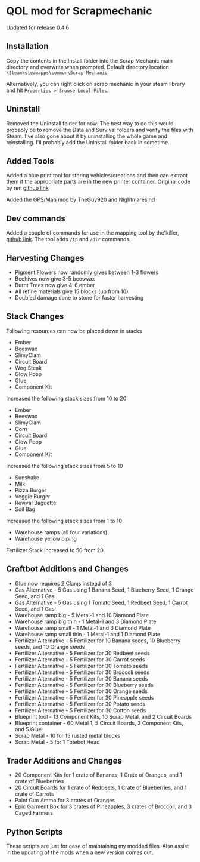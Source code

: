 # QOL mod for Scrapmechanic
Updated for release 0.4.6

## Installation

Copy the contents in the Install folder into the Scrap Mechanic main 
directory and overwrite when prompted.
Default directory location : `\Steam\steamapps\common\Scrap Mechanic`

Alternatively, you can right click on scrap mechanic in your steam library 
and hit `Properties > Browse Local Files`.

## Uninstall

Removed the Uninstall folder for now. The best way to do this would probably be
to remove the Data and Survival folders and verify the files with Steam. I've also
gone about it by uninstalling the whole game and reinstalling. I'll probably add
the Uninstall folder back in sometime.

## Added Tools
Added a blue print tool for storing vehicles/creations and then can extract them
if the appropriate parts are in the new printer container. Original code by ren
[github link](https://github.com/madalilng/SMS-blueprint)

Added the [GPS/Map mod](https://steamcommunity.com/sharedfiles/filedetails/?id=2160603338)
by TheGuy920 and NightmaresInd

## Dev commands
Added a couple of commands for use in the mapping tool by the1killer,
[github link](https://github.com/the1killer/sm_overview_ahk). The tool adds
`/tp` and `/dir` commands.

## Harvesting Changes

* Pigment Flowers now randomly gives between 1-3 flowers
* Beehives now give 3-5 beeswax
* Burnt Trees now give 4-6 ember
* All refine materials give 15 blocks (up from 10)
* Doubled damage done to stone for faster harvesting

## Stack Changes

Following resources can now be placed down in stacks
- Ember
- Beeswax
- SlimyClam
- Circuit Board
- Wog Steak
- Glow Poop
- Glue
- Component Kit

Increased the following stack sizes from 10 to 20
- Ember
- Beeswax
- SlimyClam
- Corn
- Circuit Board
- Glow Poop
- Glue
- Component Kit

Increased the following stack sizes from 5 to 10
- Sunshake
- Milk
- Pizza Burger
- Veggie Burger
- Revival Baguette
- Soil Bag

Increased the following stack sizes from 1 to 10
- Warehouse ramps (all four variations)
- Warehouse yellow piping

Fertilizer Stack increased to 50 from 20

## Craftbot Additions and Changes

* Glue now requires 2 Clams instead of 3
* Gas Alternative - 5 Gas using 1 Banana Seed, 1 Blueberry Seed, 1 Orange Seed, and 1 Gas
* Gas Alternative - 5 Gas using 1 Tomato Seed, 1 Redbeet Seed, 1 Carrot Seed, and 1 Gas
* Warehouse ramp big - 5 Metal-1 and 10 Diamond Plate 
* Warehouse ramp big thin - 1 Metal-1 and 3 Diamond Plate 
* Warehouse ramp small - 1 Metal-1 and 3 Diamond Plate 
* Warehouse ramp small thin - 1 Metal-1 and 1 Diamond Plate 
* Fertilizer Alternative - 5 Fertilizer for 10 Banana seeds, 10 Blueberry seeds, and 10 Orange seeds
* Fertilizer Alternative - 5 Fertilizer for 30 Redbeet seeds
* Fertilizer Alternative - 5 Fertilizer for 30 Carrot seeds
* Fertilizer Alternative - 5 Fertilizer for 30 Tomato seeds
* Fertilizer Alternative - 5 Fertilizer for 30 Broccoli seeds
* Fertilizer Alternative - 5 Fertilizer for 30 Banana seeds
* Fertilizer Alternative - 5 Fertilizer for 30 Blueberry seeds
* Fertilizer Alternative - 5 Fertilizer for 30 Orange seeds
* Fertilizer Alternative - 5 Fertilizer for 30 Pineapple seeds
* Fertilizer Alternative - 5 Fertilizer for 30 Potato seeds
* Fertilizer Alternative - 5 Fertilizer for 30 Cotton seeds
* Blueprint tool - 13 Component Kits, 10 Scrap Metal, and 2 Circuit Boards
* Blueprint container - 60 Metal 1, 5 Circuit Boards, 3 Component Kits, and 5 Glue
* Scrap Metal - 10 for 15 rusted metal blocks
* Scrap Metal - 5 for 1 Totebot Head

## Trader Additions and Changes

* 20 Component Kits for 1 crate of Bananas, 1 Crate of Oranges, and 1 crate of Blueberries
* 20 Circuit Boards for 1 crate of Redbeets, 1 Crate of Blueberries, and 1 crate of Carrots
* Paint Gun Ammo for 3 crates of Oranges
* Epic Garment Box for 3 crates of Pineapples, 3 crates of Broccoli, and 3 Caged Farmers

## Python Scripts

These scripts are just for ease of maintaining my modded files. Also assist in the
updating of the mods when a new version comes out.
